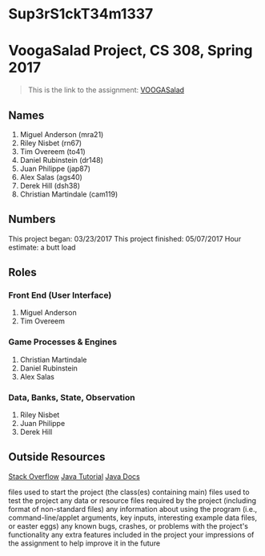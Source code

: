 # Sup3rS1ckT34m1337
# VoogaSalad Project, CS 308, Spring 2017

> This is the link to the assignment: [VOOGASalad](http://www.cs.duke.edu/courses/compsci308/current/assign/04_voogasalad/)


## Names
1. Miguel Anderson (mra21)
2. Riley Nisbet (rn67)
3. Tim Overeem (to41)
4. Daniel Rubinstein (dr148)
5. Juan Philippe (jap87)
6. Alex Salas (ags40)
7. Derek Hill (dsh38)
8. Christian Martindale (cam119)

## Numbers

This project began: 03/23/2017
This project finished: 05/07/2017
Hour estimate: a butt load

## Roles

### Front End (User Interface)

1. Miguel Anderson
2. Tim Overeem

### Game Processes & Engines

1. Christian Martindale
2. Daniel Rubinstein
3. Alex Salas

### Data, Banks, State, Observation

1. Riley Nisbet
2. Juan Philippe
3. Derek Hill

## Outside Resources

[Stack Overflow](https://stackoverflow.com/)
[Java Tutorial](https://www.tutorialspoint.com/java/)
[Java Docs](https://docs.oracle.com/javase/8/docs/)

files used to start the project (the class(es) containing main)
files used to test the project
any data or resource files required by the project (including format of non-standard files)
any information about using the program (i.e., command-line/applet arguments, key inputs, interesting example data files, or easter eggs)
any known bugs, crashes, or problems with the project's functionality
any extra features included in the project
your impressions of the assignment to help improve it in the future